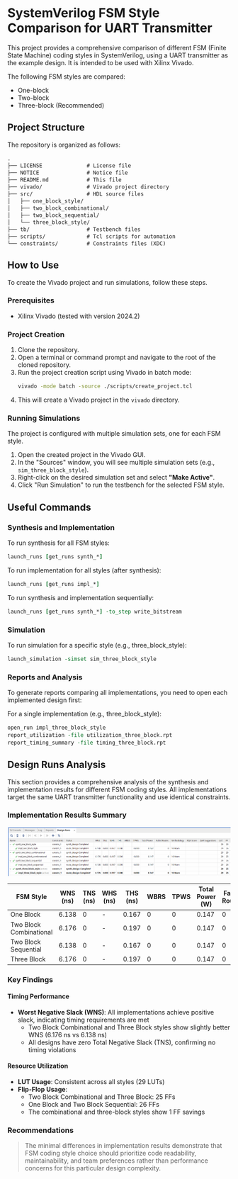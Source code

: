 # SystemVerilog FSM Style Comparison for UART Transmitter

This project provides a comprehensive comparison of different FSM (Finite State Machine) coding styles in SystemVerilog, using a UART transmitter as the example design. It is intended to be used with Xilinx Vivado.

The following FSM styles are compared:
-   One-block
-   Two-block
-   Three-block (Recommended)

## Project Structure

The repository is organized as follows:
```
.
├── LICENSE              # License file
├── NOTICE               # Notice file
├── README.md            # This file
├── vivado/              # Vivado project directory
├── src/                 # HDL source files
│   ├── one_block_style/
│   ├── two_block_combinational/
│   ├── two_block_sequential/
│   └── three_block_style/
├── tb/                  # Testbench files
├── scripts/             # Tcl scripts for automation
└── constraints/         # Constraints files (XDC)
```

## How to Use

To create the Vivado project and run simulations, follow these steps.

### Prerequisites
- Xilinx Vivado (tested with version 2024.2)

### Project Creation
1.  Clone the repository.
2.  Open a terminal or command prompt and navigate to the root of the cloned repository.
3.  Run the project creation script using Vivado in batch mode:
    ```sh
    vivado -mode batch -source ./scripts/create_project.tcl
    ```
4.  This will create a Vivado project in the `vivado` directory.

### Running Simulations
The project is configured with multiple simulation sets, one for each FSM style.

1.  Open the created project in the Vivado GUI.
2.  In the "Sources" window, you will see multiple simulation sets (e.g., `sim_three_block_style`).
3.  Right-click on the desired simulation set and select **"Make Active"**.
4.  Click "Run Simulation" to run the testbench for the selected FSM style.

## Useful Commands

### Synthesis and Implementation
To run synthesis for all FSM styles:
```tcl
launch_runs [get_runs synth_*]
```

To run implementation for all styles (after synthesis):
```tcl
launch_runs [get_runs impl_*]
```

To run synthesis and implementation sequentially:
```tcl
launch_runs [get_runs synth_*] -to_step write_bitstream
```

### Simulation
To run simulation for a specific style (e.g., three_block_style):
```tcl
launch_simulation -simset sim_three_block_style
```

### Reports and Analysis
To generate reports comparing all implementations, you need to open each implemented design first:

For a single implementation (e.g., three_block_style):
```tcl
open_run impl_three_block_style
report_utilization -file utilization_three_block.rpt
report_timing_summary -file timing_three_block.rpt
```

## Design Runs Analysis

This section provides a comprehensive analysis of the synthesis and implementation results for different FSM coding styles. All implementations target the same UART transmitter functionality and use identical constraints.

### Implementation Results Summary

![Vivado Design Runs](./Design_Runs.png)

| FSM Style               | WNS (ns) | TNS (ns) | WHS (ns) | THS (ns) | WBRS | TPWS | Total Power (W) | Failed Routes | Methodology Violations | LUT | FF |
| ----------------------- | -------- | -------- | -------- | -------- | ---- | ---- | --------------- | ------------- | ---------------------- | --- | -- |
| One Block               | 6.138    | 0        | \-       | 0.167    | 0    | 0    | 0.147           | 0             | 10 Warn                | 29  | 26 |
| Two Block Combinational | 6.176    | 0        | \-       | 0.197    | 0    | 0    | 0.147           | 0             | 10 Warn                | 29  | 25 |
| Two Block Sequential    | 6.138    | 0        | \-       | 0.167    | 0    | 0    | 0.147           | 0             | 10 Warn                | 29  | 26 |
| Three Block             | 6.176    | 0        | \-       | 0.197    | 0    | 0    | 0.147           | 0             | 10 Warn                | 29  | 25 |

### Key Findings

#### Timing Performance
- **Worst Negative Slack (WNS)**: All implementations achieve positive slack, indicating timing requirements are met
  - Two Block Combinational and Three Block styles show slightly better WNS (6.176 ns vs 6.138 ns)
  - All designs have zero Total Negative Slack (TNS), confirming no timing violations

#### Resource Utilization
- **LUT Usage**: Consistent across all styles (29 LUTs)
- **Flip-Flop Usage**: 
  - Two Block Combinational and Three Block: 25 FFs
  - One Block and Two Block Sequential: 26 FFs
  - The combinational and three-block styles show 1 FF savings


### Recommendations
> The minimal differences in implementation results demonstrate that FSM coding style choice should prioritize code readability, maintainability, and team preferences rather than performance concerns for this particular design complexity.
